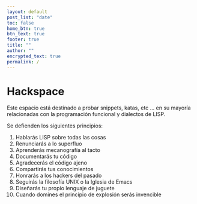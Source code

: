 ```yaml
---
layout: default
post_list: "date"
toc: false
home_btn: true
btn_text: true
footer: true
title: ""
author: ""
encrypted_text: true
permalink: /
---
```

# Hackspace
Este espacio está destinado a probar snippets, katas, etc ... en su mayoría relacionadas con la programación funcional y dialectos de LISP.

Se defienden los siguientes principios: 

1. Hablarás LISP sobre todas las cosas
2. Renunciarás a lo superfluo
3. Aprenderás mecanografía al tacto
4. Documentarás tu código
5. Agradecerás el código ajeno
6. Compartirás tus conocimientos
7. Honrarás a los hackers del pasado
8. Seguirás la filosofía UNIX o la Iglesia de Emacs
9. Diseñarás tu propio lenguaje de juguete
10. Cuando domines el principio de explosión serás invencible
